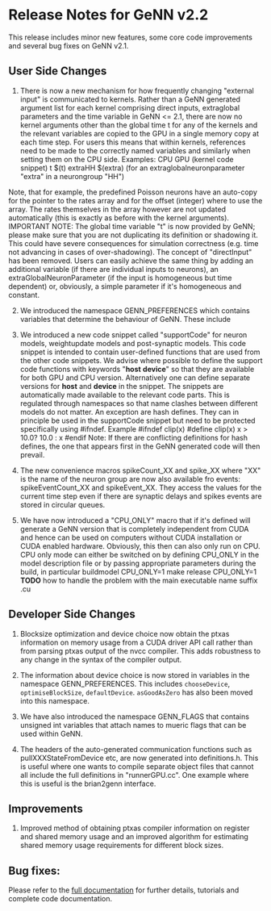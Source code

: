 Release Notes for GeNN v2.2
====

This release includes minor new features, some core code improvements and several bug fixes on GeNN v2.1.

User Side Changes
----

1. There is now a new mechanism for how frequently changing "external input" is communicated to kernels. Rather than a GeNN generated argument list for each kernel comprising direct inputs, extraglobal parameters and the time variable in GeNN <= 2.1, there are now no kernel arguments other than the global time t for any of the kernels and the relevant variables are copied to the GPU in a single memory copy at each time step.
For users this means that within kernels, references need to be made to the correctly named variables and similarly when setting them on the CPU side.
Examples: CPU  	     GPU (kernel code snippet)
	  t	     $(t)
	  extraHH    $(extra)
	  (for an extraglobalneuronparameter "extra" in a neurongroup "HH")

Note, that for example, the predefined Poisson neurons have an auto-copy for the pointer to the rates array and for the offset (integer) where to use the array. The rates themselves in the array however are not updated automatically (this is exactly as before with the kernel arguments).
IMPORTANT NOTE: The global time variable "t" is now provided by GeNN; please make sure that you are not duplicating its definition or shadowing it. This could have severe consequences for simulation correctness (e.g. time not advancing in cases of over-shadowing).
The concept of "directInput" has been removed. Users can easily achieve the same thing by adding an additional variable (if there are individual inputs to neurons), an extraGlobalNeuronParameter (if the input is homogeneous but time dependent) or, obviously, a simple parameter if it's homogeneous and constant.

2. We introduced the namespace GENN_PREFERENCES which contains variables that determine the behaviour of GeNN. These include

3. We introduced a new code snippet called "supportCode" for neuron models, weightupdate models and post-synaptic models. This code snippet is intended to contain user-defined functions that are used from the other code snippets. We advise where possible to define the support code functions with keywords "__host__ __device__" so that they are available for both GPU and CPU version. Alternatively one can define separate versions for __host__ and __device__ in the snippet. The snippets are automatically made available to the relevant code parts. This is regulated through namespaces so that name clashes between different models do not matter. An exception are hash defines. They can in principle be used in the supportCode snippet but need to be protected specifically using #ifndef. Example
#ifndef clip(x)
#define clip(x) x > 10.0? 10.0 : x
#endif
Note: If there are conflicting definitions for hash defines, the one that appears first in the GeNN generated code will then prevail.

4. The new convenience macros spikeCount_XX and spike_XX where "XX" is the name of the neuron group are now also available fro events: spikeEventCount_XX and spikeEvent_XX. They access the values for the current time step even if there are synaptic delays and spikes events are stored in circular queues.

5. We have now introduced a "CPU_ONLY" macro that if it's defined will generate a GeNN version that is completely independent from CUDA and hence can be used on computers without CUDA installation or CUDA enabled hardware. Obviously, this then can also only run on CPU. CPU only mode can either be switched on by defining CPU_ONLY in the model description file or by passing appropriate parameters during the build, in particular
buildmodel <name> CPU_ONLY=1
make release CPU_ONLY=1
**TODO** how to handle the problem with the main executable name suffix .cu

Developer Side Changes
----

1. Blocksize optimization and device choice now obtain the ptxas information on memory usage from a CUDA driver API call rather than from parsing ptxas output of the nvcc compiler. This adds robustness to any change in the syntax of the compiler output.

2. The information about device choice is now stored in variables in the namespace GENN_PREFERENCES. This includes `chooseDevice`, `optimiseBlockSize`, `defaultDevice`. `asGoodAsZero` has also been moved into this namespace.

3. We have also introduced the namespace GENN_FLAGS that contains unsigned int variables that attach names to mueric flags that can be used within GeNN. 

4. The headers of the auto-generated communication functions such as pullXXXStateFromDevice etc, are now generated into definitions.h. This is useful where one wants to compile separate object files that cannot all include the full definitions in "runnerGPU.cc". One example where this is useful is the brian2genn interface.


Improvements
----
1. Improved method of obtaining ptxas compiler information on register and shared memory usage and an improved algorithm for estimating shared memory usage requirements for different block sizes.

Bug fixes:
----

Please refer to the [full documentation](http://genn-team.github.io/genn/documentation/html/index.html) for further details, tutorials and complete code documentation.
